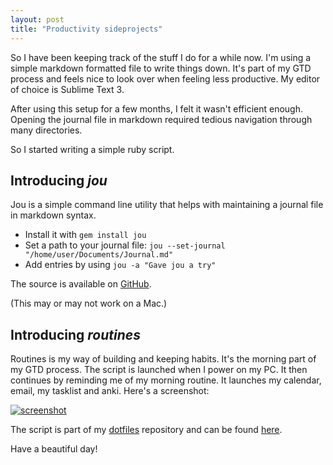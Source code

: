 ```yaml
---
layout: post
title: "Productivity sideprojects"
---
```


So I have been keeping track of the stuff I do for a while now. 
I'm using a simple markdown formatted file to write things down. It's part of my GTD process and feels nice to look over when feeling less productive.
My editor of choice is Sublime Text 3.

After using this setup for a few months, I felt it wasn't efficient enough. 
Opening the journal file in markdown required tedious navigation through many directories.  

So I started writing a simple ruby script.

## Introducing *jou*
Jou is a simple command line utility that helps with maintaining a journal file in markdown syntax.

* Install it with `gem install jou`
* Set a path to your journal file: `jou --set-journal "/home/user/Documents/Journal.md"`
* Add entries by using `jou -a "Gave jou a try"`

The source is available on [GitHub](https://github.com/phansch/jou).

(This may or may not work on a Mac.)

## Introducing *routines*

Routines is my way of building and keeping habits. It's the morning part of my GTD process.
The script is launched when I power on my PC. It then continues by reminding me of my morning routine.
It launches my calendar, email, my tasklist and anki. Here's a screenshot:

<a href="https://gitlab.com/phansch/dotfiles/raw/master/screenshots/routines.png" class="thumbnail">
  <img src="https://gitlab.com/phansch/dotfiles/raw/master/screenshots/routines.png" alt="screenshot">
</a>

The script is part of my [dotfiles](https://gitlab.com/phansch/dotfiles/tree/master) repository and can be found [here](https://gitlab.com/phansch/dotfiles/blob/master/bin/routines).

Have a beautiful day!

